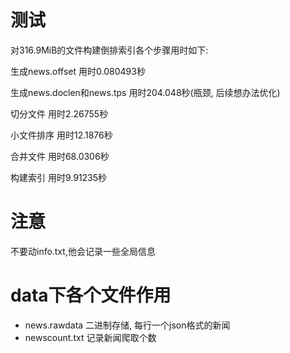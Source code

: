 # 测试
对316.9MiB的文件构建倒排索引各个步骤用时如下:

生成news.offset 用时0.080493秒

生成news.doclen和news.tps 用时204.048秒(瓶颈, 后续想办法优化)

切分文件 用时2.26755秒

小文件排序 用时12.1876秒

合并文件 用时68.0306秒

构建索引 用时9.91235秒
# 注意
不要动info.txt,他会记录一些全局信息
# data下各个文件作用
- news.rawdata  二进制存储, 每行一个json格式的新闻
- newscount.txt 记录新闻爬取个数